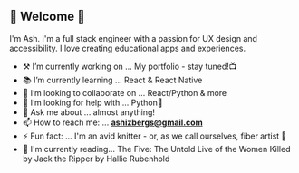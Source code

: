 ## 🌻 Welcome 🌻 

I'm Ash. I'm a full stack engineer with a passion for UX design and accessibility. I love creating educational apps and experiences. 

- ⚒ I’m currently working on ... My portfolio - stay tuned!📺 
- 📚 I’m currently learning ... React & React Native
- 👯 I’m looking to collaborate on ... React/Python & more
- 🤔 I’m looking for help with ... Python🐍
- 💬 Ask me about ... almost anything! 
- 📫 How to reach me: ... **ashizbergs@gmail.com** 
- ⚡ Fun fact: ... I'm an avid knitter - or, as we call ourselves, fiber artist 🧶
- 📖 I'm currently reading... The Five: The Untold Live of the Women Killed by Jack the Ripper by Hallie Rubenhold 

